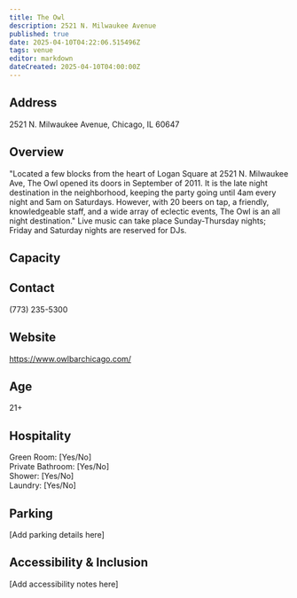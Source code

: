 ```yaml
---
title: The Owl
description: 2521 N. Milwaukee Avenue
published: true
date: 2025-04-10T04:22:06.515496Z
tags: venue
editor: markdown
dateCreated: 2025-04-10T04:00:00Z
---
```


## Address

2521 N. Milwaukee Avenue, Chicago, IL 60647

## Overview

"Located a few blocks from the heart of Logan Square at 2521 N. Milwaukee Ave, The Owl opened its doors in September of 2011. It is the late night destination in the neighborhood, keeping the party going until 4am every night and 5am on Saturdays. However, with 20 beers on tap, a friendly, knowledgeable staff, and a wide array of eclectic events, The Owl is an all night destination." Live music can take place Sunday-Thursday nights; Friday and Saturday nights are reserved for DJs.

## Capacity



## Contact

(773) 235-5300

## Website

https://www.owlbarchicago.com/

## Age

21+

## Hospitality

Green Room: [Yes/No]  
Private Bathroom: [Yes/No]  
Shower: [Yes/No]  
Laundry: [Yes/No]

## Parking

[Add parking details here]

## Accessibility & Inclusion

[Add accessibility notes here]
